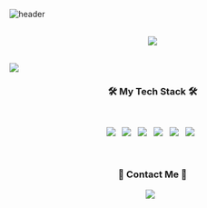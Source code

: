 ![header](https://capsule-render.vercel.app/api?type=slice&color=B0C4DE&height=300&section=header&text=SOJEONG-LEE&fontSize=80&fontAlign=50&fontColor=000000&animation=fadeIn)
</br>
</br>
<p align="center">
<a href="https://hits.seeyoufarm.com"><img src="https://hits.seeyoufarm.com/api/count/incr/badge.svg?url=https%3A%2F%2Fgithub.com%2Fgrowthlee0125&count_bg=%2303E505&title_bg=%23030202&icon=&icon_color=%23E7E7E7&title=hits&edge_flat=true"/></a>
</p>
</br>
<a href="https://github.com/growthlee0125/growthlee0125">
  <img align="center" src="https://github-readme-stats.vercel.app/api/pin/?username=growthlee0125&repo=growthlee0125" />
</a>
</br>
<h3 align="center"><b>🛠 My Tech Stack 🛠</b></h3>
</br>
<p align="center">
<img src="https://img.shields.io/badge/JAVA-007396?style=flat-square&logo=JAVA&logoColor=white"/> &nbsp
<img src="https://img.shields.io/badge/Spring-6DB33F?style=flat-square&logo=Spring&logoColor=white"/> &nbsp
<img src="https://img.shields.io/badge/Spring Boot-6DB33F?style=flat-square&logo=Spring Boot&logoColor=white"/> &nbsp
<img src="https://img.shields.io/badge/MySQL-4479A1?style=flat-square&logo=MySQL&logoColor=white"/> &nbsp 
<img src="https://img.shields.io/badge/Git-F05032?style=flat-square&logo=Git&logoColor=white"/> &nbsp
<img src="https://img.shields.io/badge/GitHub-181717?style=flat-square&logo=GitHub&logoColor=white"/> &nbsp
</p>
</br>
<h3 align="center"><b>📧 Contact Me 📧</b></h3>
<p align="center">
<a href="mailto:growthlee0125@gmail.com"> <img src="https://img.shields.io/badge/Gmail-EA4335?style=flat-square&logo=Gmail&logoColor=white"/></a> &nbsp
</p>
